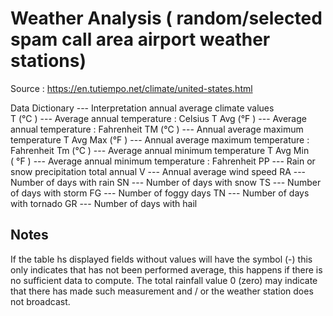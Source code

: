 # Weather Analysis ( random/selected spam call area airport weather stations)

Source : https://en.tutiempo.net/climate/united-states.html

Data Dictionary  --- 	Interpretation annual average climate values	
T   (°C ) 		 --- 	Average annual temperature : Celsius
T Avg (°F ) 	 --- 	Average annual temperature : Fahrenheit
TM  (°C ) 		 --- 	Annual average maximum temperature
T Avg Max (°F )  --- 	Annual average maximum temperature : Fahrenheit
Tm  (°C ) 		 --- 	Average annual minimum temperature
T Avg Min ( °F ) --- 	Average annual minimum temperature : Fahrenheit
PP 				 --- 	Rain or snow precipitation total annual
V 				 --- 	Annual average wind speed
RA 				 --- 	Number of days with rain
SN 				 --- 	Number of days with snow
TS 				 --- 	Number of days with storm
FG 				 --- 	Number of foggy days
TN 				 --- 	Number of days with tornado
GR 				 --- 	Number of days with hail


 ## Notes
If the table hs displayed fields without values will have the symbol (-) this only indicates that has not been performed average, 
this happens if there is no sufficient data to compute.
The total rainfall value 0 (zero) may indicate that there has made such measurement and / or the weather station does not broadcast.
